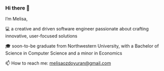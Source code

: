 ### Hi there 👋

I’m Melisa,


💻 a creative and driven software engineer passionate about crafting innovative, user-focused solutions

🎓  soon-to-be graduate from Northwestern University, with a Bachelor of Science in Computer Science and a minor in Economics

📫 How to reach me: melisaozdoyuran@gmail.com
 


<!--
**melisaozdoyuran2001/melisaozdoyuran2001** is a ✨ _special_ ✨ repository because its `README.md` (this file) appears on your GitHub profile.

Here are some ideas to get you started:

- 🔭 I’m currently working on ...
- 🌱 I’m currently learning ...
- 👯 I’m looking to collaborate on ...
- 🤔 I’m looking for help with ...
- 💬 Ask me about ...
- 📫 How to reach me: ...
- 😄 Pronouns: ...
- ⚡ Fun fact: ...
-->
